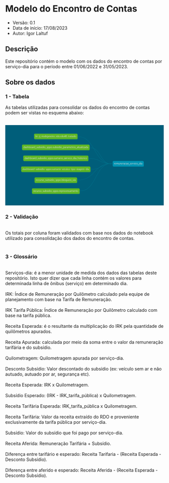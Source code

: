 # Modelo do Encontro de Contas 
* Versão: 0.1
* Data de início: 17/08/2023
* Autor: Igor Laltuf

## Descrição
Este repositório contém o modelo com os dados do encontro de contas por serviço-dia para o período entre 01/06/2022 e 31/05/2023.


## Sobre os dados

### 1 - Tabela 

As tabelas utilizadas para consolidar os dados do encontro de contas podem ser vistas no esquema abaixo:

</br>
<img src="../../data/esquema_remuneracao_servico_dia.png" alt="Texto Alternativo" width="800">
</br>


### 2 - Validação
</br>
Os totais por coluna foram validados com base nos dados do notebook utilizado para consolidação dos dados do encontro de contas.

</br>
</br>

### 3 - Glossário
</br>
Serviços-dia: é a menor unidade de medida dos dados das tabelas deste repositório. Isto quer dizer que cada linha contém os valores para determinada linha de ônibus (serviço) em determinado dia.
</br>
</br>
IRK: Índice de Remuneração por Quilômetro calculado pela equipe de planejamento com base na Tarifa de Remuneração.
</br>
</br>
IRK Tarifa Pública: Índice de Remuneração por Quilômetro calculado com base na tarifa pública.
</br>
</br>
Receita Esperada: é o resultante da multiplicação do IRK pela quantidade de quilômetros apurados.
</br>
</br>
Receita Apurada: calculada por meio da soma entre o valor da remuneração tarifária e do subsídio.
</br>
</br>
Quilometragem: Quilometragem apurada por serviço-dia.
</br>
</br>
Desconto Subsídio: Valor descontado do subsídio (ex: veículo sem ar e não autuado, autuado por ar, segurança etc).
</br>
</br>
Receita Esperada: IRK x Quilometragem.
</br>
</br>
Subsídio Esperado: (IRK - IRK_tarifa_pública) x Quilometragem.
</br>
</br>
Receita Tarifária Esperada: IRK_tarifa_pública x Quilometragem.
</br>
</br>
Receita Tarifária: Valor da receita extraído do RDO e proveniente exclusivamente da tarifa pública por serviço-dia.
</br>
</br>
Subsídio: Valor do subsídio que foi pago por serviço-dia.
</br>
</br>
Receita Aferida: Remuneração Tarifária + Subsídio.
</br>
</br>
Diferença entre tarifário e esperado: Receita Tarifaria - (Receita Esperada - Desconto Subsídio).
</br>
</br>
Diferença entre aferido e esperado: Receita Aferida - (Receita Esperada - Desconto Subsídio).
